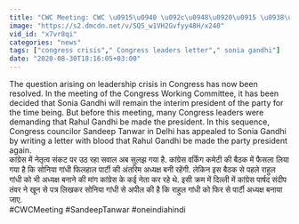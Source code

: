 ```yaml
---
title: "CWC Meeting: CWC \u0915\u0940 \u092c\u0948\u0920\u0915 \u0938\u0947 \u092a\u0939\u0932\u0947 Rahul Gandhi \u0915\u0947 \u0932\u093f\u090f Sonia Gandhi \u0915\u094b \u0916\u0942\u0928 \u0938\u0947 \u0932\u093f\u0916\u093e \u0916\u0924 \u0935\u0928\u0907\u0902\u0921\u093f\u092f\u093e \u0939\u093f\u0902\u0926\u0940"
image: "https://s2.dmcdn.net/v/SQ5_w1VH2Gvfyy48H/x240"
vid_id: "x7vr8qi"
categories: "news"
tags: ["congress crisis"," Congress leaders letter"," sonia gandhi"]
date: "2020-08-30T18:16:05+03:00"
---
```

The question arising on leadership crisis in Congress has now been resolved. In the meeting of the Congress Working Committee, it has been decided that Sonia Gandhi will remain the interim president of the party for the time being. But before this meeting, many Congress leaders were demanding that Rahul Gandhi be made the president. In this sequence, Congress councilor Sandeep Tanwar in Delhi has appealed to Sonia Gandhi by writing a letter with blood that Rahul Gandhi be made the party president again.    <br>कांग्रेस में नेतृत्व संकट पर उठ रहा सवाल अब सुलझ गया है. कांग्रेस वर्किंग कमेटी की बैठक में फैसला लिया गया है कि सोनिया गांधी फिलहाल पार्टी की अंतरिम अध्यक्ष बनी रहेंगी.  लेकिन इस बैठक से पहले राहुल गांधी को भी अध्यक्ष बनाने की मांग कांग्रेस के कई नेता कर रहे थे. इसी क्रम में दिल्ली में कांग्रेस पार्षद संदीप तंवर ने खून से पत्र लिखकर सोनिया गांधी से अपील की है कि राहुल गांधी को फिर से पार्टी अध्यक्ष बनाया जाए.    <br>#CWCMeeting #SandeepTanwar #oneindiahindi
